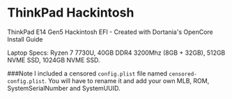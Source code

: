 # ThinkPad Hackintosh
ThinkPad E14 Gen5 Hackintosh EFI - Created with Dortania's OpenCore Install Guide

Laptop Specs: Ryzen 7 7730U, 40GB DDR4 3200Mhz (8GB + 32GB), 512GB NVME SSD, 1024GB NVME SSD.

###Note
I included a censored `config.plist` file named `censored-config.plist`. You will have to rename it and add your own MLB, ROM, SystemSerialNumber and SystemUUID.
